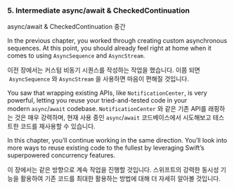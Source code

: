 ### 5. Intermediate async/await & CheckedContinuation
async/await & CheckedContinuation 중간

In the previous chapter, you worked through creating custom asynchronous sequences. At this point, you should already feel right at home when it comes to using `AsyncSequence` and `AsyncStream`.

이전 장에서는 커스텀 비동기 시퀀스를 작성하는 작업을 했습니다. 이쯤 되면  `AsyncSequence` 와 `AsyncStream` 을 사용하면 마음이 편해질 것입니다. 

You saw that wrapping existing APIs, like `NotificationCenter`, is very powerful, letting you reuse your tried-and-tested code in your modern `async`/`await` codebase.
`NotificationCenter` 와 같은 기존 API를 래핑하는 것은 매우 강력하며, 현재 사용 중인 `async`/`await` 코드베이스에서 시도해보고 테스트한 코드를 재사용할 수 있습니다.

In this chapter, you’ll continue working in the same direction. You’ll look into more ways to reuse existing code to the fullest by leveraging Swift’s superpowered concurrency features.

이 장에서는 같은 방향으로 계속 작업을 진행할 것입니다. 스위프트의 강력한 동시성 기능을 활용하여 기존 코드를 최대한 활용하는 방법에 대해 더 자세히 알아볼 것입니다.


